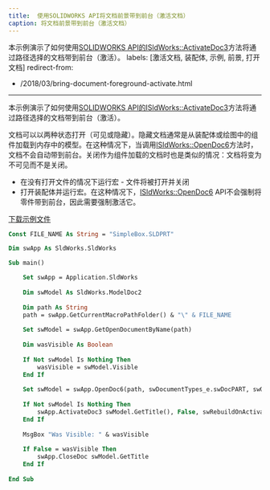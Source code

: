 ```yaml
---
title:  使用SOLIDWORKS API将文档前景带到前台（激活文档）
caption: 将文档前景带到前台（激活文档）
---
```

 本示例演示了如何使用[SOLIDWORKS API的ISldWorks::ActivateDoc3](https://help.solidworks.com/2018/english/api/sldworksapi/solidworks.interop.sldworks~solidworks.interop.sldworks.isldworks~activatedoc3.html)方法将通过路径选择的文档带到前台（激活）。
labels: [激活文档, 装配体, 示例, 前景, 打开文档]
redirect-from:
  - /2018/03/bring-document-foreground-activate.html
---
本示例演示了如何使用[SOLIDWORKS API的ISldWorks::ActivateDoc3](https://help.solidworks.com/2018/english/api/sldworksapi/solidworks.interop.sldworks~solidworks.interop.sldworks.isldworks~activatedoc3.html)方法将通过路径选择的文档带到前台（激活）。

文档可以以两种状态打开（可见或隐藏）。隐藏文档通常是从装配体或绘图中的组件加载到内存中的模型。在这种情况下，当调用[ISldWorks::OpenDoc6](https://help.solidworks.com/2017/english/api/sldworksapi/solidworks.interop.sldworks~solidworks.interop.sldworks.isldworks~opendoc6.html)方法时，文档不会自动带到前台。关闭作为组件加载的文档时也是类似的情况：文档将变为不可见而不是关闭。

* 在没有打开文件的情况下运行宏 - 文件将被打开并关闭
* 打开装配体并运行宏。在这种情况下，[ISldWorks::OpenDoc6](https://help.solidworks.com/2017/english/api/sldworksapi/solidworks.interop.sldworks~solidworks.interop.sldworks.isldworks~opendoc6.html) API不会强制将零件带到前台，因此需要强制激活它。

[下载示例文件](SimpleBox.zip)

~~~ vb
Const FILE_NAME As String = "SimpleBox.SLDPRT"

Dim swApp As SldWorks.SldWorks

Sub main()

    Set swApp = Application.SldWorks
    
    Dim swModel As SldWorks.ModelDoc2
    
    Dim path As String
    path = swApp.GetCurrentMacroPathFolder() & "\" & FILE_NAME
    
    Set swModel = swApp.GetOpenDocumentByName(path)
    
    Dim wasVisible As Boolean
    
    If Not swModel Is Nothing Then
        wasVisible = swModel.Visible
    End If
    
    Set swModel = swApp.OpenDoc6(path, swDocumentTypes_e.swDocPART, swOpenDocOptions_e.swOpenDocOptions_Silent, "", 0, 0)
    
    If Not swModel Is Nothing Then
        swApp.ActivateDoc3 swModel.GetTitle(), False, swRebuildOnActivation_e.swDontRebuildActiveDoc, 0
    End If
    
    MsgBox "Was Visible: " & wasVisible
    
    If False = wasVisible Then
        swApp.CloseDoc swModel.GetTitle
    End If
    
End Sub


~~~